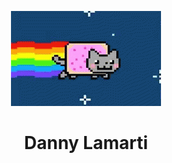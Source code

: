 <p align="center">
    <img alt="Gatsby" src="./nyan-cat-rainbow.gif" width="240" />
</p>
<h1 align="center">
  Danny Lamarti
</h1>
